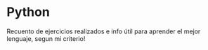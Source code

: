 # Python
Recuento de ejercicios realizados e info útil para aprender el mejor lenguaje, segun mi criterio!
